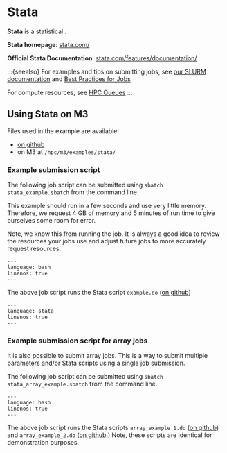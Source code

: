 # Stata

**Stata** is a statistical .

**Stata homepage**: [stata.com/](https://www.stata.com/)

**Official Stata Documentation**: [stata.com/features/documentation/](https://www.stata.com/features/documentation/)

:::{seealso}
For examples and tips on submitting jobs, see [our SLURM documentation](tutorials:slurm) and [Best Practices for Jobs](tutorials:slurm:best_practices)

For compute resources, see [HPC Queues](about:queues)
:::


## Using Stata on M3

Files used in the example are available:

  - [on github](https://github.com/SouthernMethodistUniversity/hpc_docs/tree/main/docs/examples/stata)
  - on M3 at `/hpc/m3/examples/stata/` 

### Example submission script

The following job script can be submitted using `sbatch stata_example.sbatch` from the command line.

This example should run in a few seconds and use very little memory. Therefore, we request 4 GB of memory and 5 minutes of run time to give ourselves some room for error.

Note, we know this from running the job.
It is always a good idea to review the resources your jobs use
and adjust future jobs to more accurately request resources.

```{literalinclude} stata_example.sbatch
---
language: bash
linenos: true
---
```

The above job script runs the Stata script `example.do` ([on github](https://github.com/SouthernMethodistUniversity/hpc_docs/tree/main/docs/examples/stata/example.do))

```{literalinclude} example.do
---
language: stata
linenos: true
---
```

### Example submission script for array jobs

It is also possible to submit array jobs.
This is a way to submit multiple parameters and/or Stata scripts using a single job submission.

The following job script can be submitted using `sbatch stata_array_example.sbatch` from the command line.

```{literalinclude} stata_array_example.sbatch
---
language: bash
linenos: true
---
```

The above job script runs the Stata scripts `array_example_1.do` ([on github](https://github.com/SouthernMethodistUniversity/hpc_docs/tree/main/docs/examples/stata/array_example_1.do))
and `array_example_2.do` ([on github](https://github.com/SouthernMethodistUniversity/hpc_docs/tree/main/docs/examples/stata/array_example_2.do).)
Note, these scripts are identical for demonstration purposes.